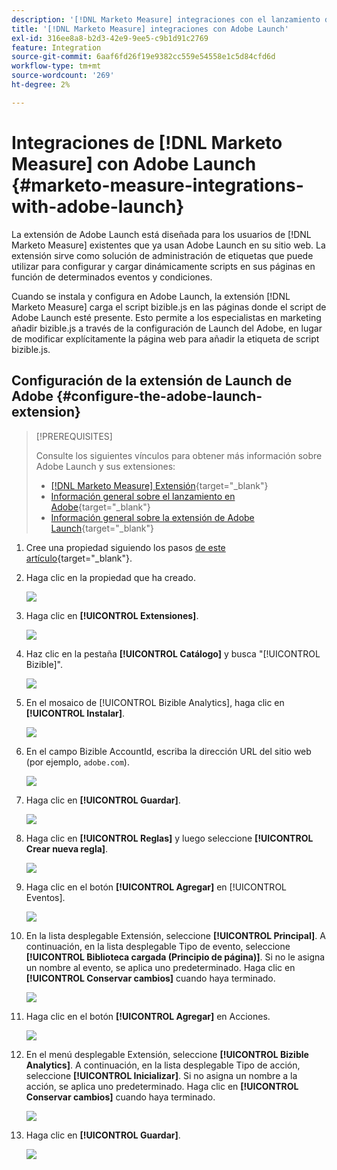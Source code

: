 ```yaml
---
description: '[!DNL Marketo Measure] integraciones con el lanzamiento de Adobe - [!DNL Marketo Measure]'
title: '[!DNL Marketo Measure] integraciones con Adobe Launch'
exl-id: 316ee8a8-b2d3-42e9-9ee5-c9b1d91c2769
feature: Integration
source-git-commit: 6aaf6fd26f19e9382cc559e54558e1c5d84cfd6d
workflow-type: tm+mt
source-wordcount: '269'
ht-degree: 2%

---
```


# Integraciones de [!DNL Marketo Measure] con Adobe Launch {#marketo-measure-integrations-with-adobe-launch}

La extensión de Adobe Launch está diseñada para los usuarios de [!DNL Marketo Measure] existentes que ya usan Adobe Launch en su sitio web. La extensión sirve como solución de administración de etiquetas que puede utilizar para configurar y cargar dinámicamente scripts en sus páginas en función de determinados eventos y condiciones.

Cuando se instala y configura en Adobe Launch, la extensión [!DNL Marketo Measure] carga el script bizible.js en las páginas donde el script de Adobe Launch esté presente. Esto permite a los especialistas en marketing añadir bizible.js a través de la configuración de Launch del Adobe, en lugar de modificar explícitamente la página web para añadir la etiqueta de script bizible.js.

## Configuración de la extensión de Launch de Adobe {#configure-the-adobe-launch-extension}

>[!PREREQUISITES]
>
>Consulte los siguientes vínculos para obtener más información sobre Adobe Launch y sus extensiones:
>
>* [[!DNL Marketo Measure] Extensión](https://experienceleague.adobe.com/docs/experience-platform/destinations/catalog/email/bizible.html#catalog){target="_blank"}
>* [Información general sobre el lanzamiento en Adobe](https://experienceleague.adobe.com/docs/platform-learn/implement-in-websites/overview.html){target="_blank"}
>* [Información general sobre la extensión de Adobe Launch](https://experienceleague.adobe.com/docs/experience-platform/tags/extension-dev/overview.html){target="_blank"}

1. Cree una propiedad siguiendo los pasos [de este artículo](https://experienceleague.adobe.com/docs/platform-learn/implement-in-websites/configure-tags/create-a-property.html#go-to-the-data-collection-interface){target="_blank"}.

1. Haga clic en la propiedad que ha creado.

   ![](assets/marketo-measure-integrations-with-adobe-launch-1.png)

1. Haga clic en **[!UICONTROL Extensiones]**.

   ![](assets/marketo-measure-integrations-with-adobe-launch-2.png)

1. Haz clic en la pestaña **[!UICONTROL Catálogo]** y busca &quot;[!UICONTROL Bizible]&quot;.

   ![](assets/marketo-measure-integrations-with-adobe-launch-3.png)

1. En el mosaico de [!UICONTROL Bizible Analytics], haga clic en **[!UICONTROL Instalar]**.

   ![](assets/marketo-measure-integrations-with-adobe-launch-4.png)

1. En el campo Bizible AccountId, escriba la dirección URL del sitio web (por ejemplo, `adobe.com`).

   ![](assets/marketo-measure-integrations-with-adobe-launch-5.png)

1. Haga clic en **[!UICONTROL Guardar]**.

   ![](assets/marketo-measure-integrations-with-adobe-launch-6.png)

1. Haga clic en **[!UICONTROL Reglas]** y luego seleccione **[!UICONTROL Crear nueva regla]**.

   ![](assets/marketo-measure-integrations-with-adobe-launch-7.png)

1. Haga clic en el botón **[!UICONTROL Agregar]** en [!UICONTROL Eventos].

   ![](assets/marketo-measure-integrations-with-adobe-launch-8.png)

1. En la lista desplegable Extensión, seleccione **[!UICONTROL Principal]**. A continuación, en la lista desplegable Tipo de evento, seleccione **[!UICONTROL Biblioteca cargada (Principio de página)]**. Si no le asigna un nombre al evento, se aplica uno predeterminado. Haga clic en **[!UICONTROL Conservar cambios]** cuando haya terminado.

   ![](assets/marketo-measure-integrations-with-adobe-launch-9.png)

1. Haga clic en el botón **[!UICONTROL Agregar]** en Acciones.

   ![](assets/marketo-measure-integrations-with-adobe-launch-10.png)

1. En el menú desplegable Extensión, seleccione **[!UICONTROL Bizible Analytics]**. A continuación, en la lista desplegable Tipo de acción, seleccione **[!UICONTROL Inicializar]**. Si no asigna un nombre a la acción, se aplica uno predeterminado. Haga clic en **[!UICONTROL Conservar cambios]** cuando haya terminado.

   ![](assets/marketo-measure-integrations-with-adobe-launch-11.png)

1. Haga clic en **[!UICONTROL Guardar]**.

   ![](assets/marketo-measure-integrations-with-adobe-launch-12.png)

